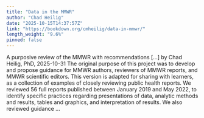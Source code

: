 ```yaml
---
title: "Data in the MMWR"
author: "Chad Heilig"
date: "2025-10-15T14:37:57Z"
link: "https://bookdown.org/cmheilig/data-in-mmwr/"
length_weight: "9.6%"
pinned: false
---
```


A purposive review of the MMWR with recommendations [...] by Chad Heilig, PhD, 2025-10-31 The original purpose of this project was to develop and propose guidance for
MMWR authors, reviewers of MMWR reports, and MMWR scientific editors. This
version is adapted for sharing with learners, as a collection of examples of
closely reviewing public health reports. We reviewed 56 full reports published
between January 2019 and May 2022, to identify specific practices regarding
presentations of data, analytic methods and results, tables and graphics, and
interpretation of results. We also reviewed guidance ...
